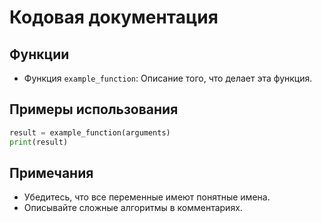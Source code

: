 # Кодовая документация

## Функции
- Функция `example_function`: Описание того, что делает эта функция.

## Примеры использования
```python
result = example_function(arguments)
print(result)
```

## Примечания
- Убедитесь, что все переменные имеют понятные имена.
- Описывайте сложные алгоритмы в комментариях.